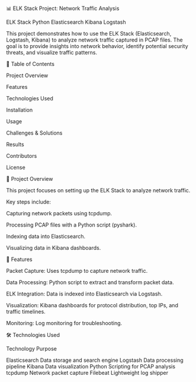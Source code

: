 📊 ELK Stack Project: Network Traffic Analysis

ELK Stack Python Elasticsearch Kibana Logstash


This project demonstrates how to use the ELK Stack (Elasticsearch, Logstash, Kibana) to analyze network traffic captured in PCAP files. The goal is to provide insights into network behavior, identify potential security threats, and visualize traffic patterns.

📌 Table of Contents

Project Overview

Features

Technologies Used

Installation

Usage

Challenges & Solutions

Results

Contributors

License

🌟 Project Overview

This project focuses on setting up the ELK Stack to analyze network traffic. 

Key steps include:

Capturing network packets using tcpdump.

Processing PCAP files with a Python script (pyshark).

Indexing data into Elasticsearch.

Visualizing data in Kibana dashboards.

🚀 Features

Packet Capture: Uses tcpdump to capture network traffic.

Data Processing: Python script to extract and transform packet data.

ELK Integration: Data is indexed into Elasticsearch via Logstash.

Visualization: Kibana dashboards for protocol distribution, top IPs, and traffic timelines.

Monitoring: Log monitoring for troubleshooting.


🛠 Technologies Used

Technology	Purpose

Elasticsearch	Data storage and search engine
Logstash	Data processing pipeline
Kibana	Data visualization
Python	Scripting for PCAP analysis
tcpdump	Network packet capture
Filebeat	Lightweight log shipper
